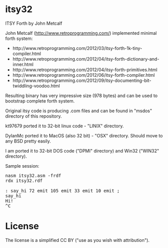 itsy32
==========

ITSY Forth by John Metcalf

John Metcalf (http://www.retroprogramming.com/) implemented minimal forth system:
<ul>
<li>http://www.retroprogramming.com/2012/03/itsy-forth-1k-tiny-compiler.html
<li>http://www.retroprogramming.com/2012/04/itsy-forth-dictionary-and-inner.html
<li>http://www.retroprogramming.com/2012/04/itsy-forth-primitives.html
<li>http://www.retroprogramming.com/2012/06/itsy-forth-compiler.html
<li>http://www.retroprogramming.com/2012/09/itsy-documenting-bit-twiddling-voodoo.html
</ul>
Resulting binary has very impressive size (978 bytes) and can be used to bootstrap complete forth system.

Original itsy code is producing .com files and can be found in "msdos" directory of this repository.

kt97679 ported it to 32-bit linux code - "LINIX" directory.

DylanMc ported it to MacOS (also 32 bit) - "OSX" directory. Should move to any BSD pretty easily.

I am ported it to 32-bit DOS code ("DPMI" directory) and Win32 ("WIN32" directory).

Sample session:
<pre>
nasm itsy32.asm -frdf
rdx itsy32.rdf

: say_hi 72 emit 105 emit 33 emit 10 emit ;
say_hi
Hi!
^C
</pre>

License
==========

The license is a simplified CC BY ("use as you wish with attribution").
